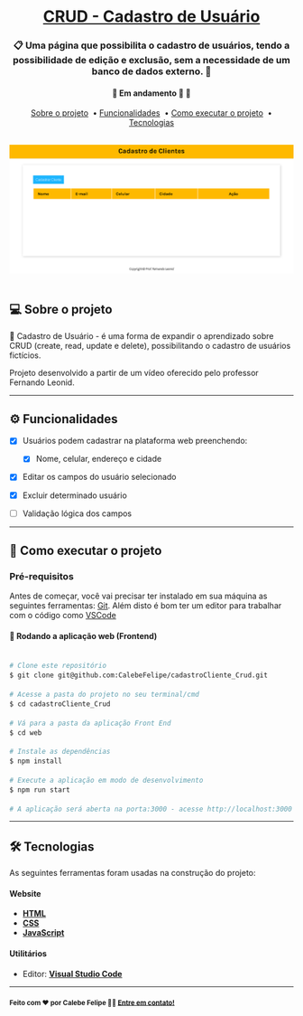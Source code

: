 

<h1 align="center">
     <a href="#" alt="site de cadastro de usuario"> CRUD - Cadastro de Usuário </a>
</h1>

<h3 align="center">
    📋 Uma página que possibilita o cadastro de usuários, tendo a possibilidade de edição e exclusão, sem a necessidade de um banco de dados externo. 💛
</h3>

<h4 align="center">
	🚧   Em andamento 🚀 🚧
</h4>


<p align="center">
  <a href="#-sobre-o-projeto">Sobre o projeto</a>&nbsp; •
  <a href="#-funcionalidades">Funcionalidades</a>&nbsp; •
  <a href="#-como-executar-o-projeto">Como executar o projeto</a>&nbsp; • 
  <a href="#-tecnologias">Tecnologias</a> 
</p>
<br />
<img src="assets/cadastro-usuario.gif" alt="animação da interação com página">
<br /><br />

## 💻 Sobre o projeto

💛 Cadastro de Usuário - é uma forma de expandir o aprendizado sobre CRUD (create, read, update e delete), possibilitando o cadastro de usuários fictícios.


Projeto desenvolvido a partir de um vídeo oferecido pelo professor Fernando Leonid.

---

## ⚙️ Funcionalidades

- [x] Usuários podem cadastrar na plataforma web preenchendo:
  - [x] Nome, celular, endereço e cidade
- [x] Editar os campos do usuário selecionado  
- [x] Excluir determinado usuário 
- [ ] Validação lógica dos campos


---

## 🚀 Como executar o projeto

### Pré-requisitos

Antes de começar, você vai precisar ter instalado em sua máquina as seguintes ferramentas:
[Git](https://git-scm.com). 
Além disto é bom ter um editor para trabalhar com o código como [VSCode](https://code.visualstudio.com/)


#### 🧭 Rodando a aplicação web (Frontend)

```bash

# Clone este repositório
$ git clone git@github.com:CalebeFelipe/cadastroCliente_Crud.git

# Acesse a pasta do projeto no seu terminal/cmd
$ cd cadastroCliente_Crud

# Vá para a pasta da aplicação Front End
$ cd web

# Instale as dependências
$ npm install

# Execute a aplicação em modo de desenvolvimento
$ npm run start

# A aplicação será aberta na porta:3000 - acesse http://localhost:3000

```

---

## 🛠 Tecnologias

As seguintes ferramentas foram usadas na construção do projeto:

#### **Website**  

-   **[HTML](https://developer.mozilla.org/pt-BR/docs/Web/HTML)**
-   **[CSS](https://developer.mozilla.org/pt-BR/docs/Web/CSS)**
-   **[JavaScript](https://developer.mozilla.org/pt-BR/docs/Web/JavaScript)**   

#### **Utilitários**

-   Editor:  **[Visual Studio Code](https://code.visualstudio.com/)**  

---

 <sub><b>Feito com ❤️ por Calebe Felipe 👋🏽 [Entre em contato!](https://www.linkedin.com/in/calebe-felipe-alves-freitas-780b9615a/)</b></sub><br><br>
 
 <br />



 